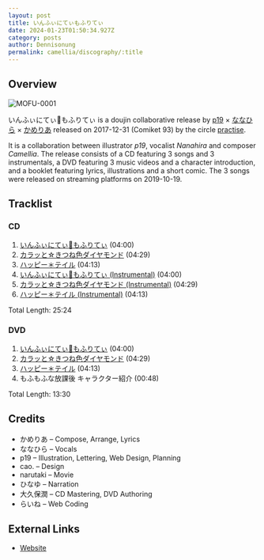 ```yaml
---
layout: post
title: いんふぃにてぃもふりてぃ
date: 2024-01-23T01:50:34.927Z
category: posts
author: Dennisonung
permalink: camellia/discography/:title
---
```

## Overview

![MOFU-0001](/assets/images/uploads/1_000000001432.jpg "いんふぃにてぃもふりてぃ")

いんふぃにてぃ🐰もふりてぃ is a doujin collaborative release by [p19](#) × [ななひら](#) × [かめりあ](<{% link postsWiki/_posts/2023-12-10-camellia.md %}>) released on 2017-12-31 (Comiket 93) by the circle [practise](#). 

It is a collaboration between illustrator *p19*, vocalist *Nanahira* and composer *Camellia*. The release consists of a CD featuring 3 songs and 3 instrumentals, a DVD featuring 3 music videos and a character introduction, and a booklet featuring lyrics, illustrations and a short comic. The 3 songs were released on streaming platforms on 2019-10-19.

## Tracklist

### CD

1. [いんふぃにてぃ🐰もふりてぃ](#) (04:00)
2. [カラッと☆きつね色ダイヤモンド](#) (04:29)
3. [ハッピー＊テイル](#) (04:13)
4. [いんふぃにてぃ🐰もふりてぃ (Instrumental)](#) (04:00)
5. [カラッと☆きつね色ダイヤモンド (Instrumental)](#) (04:29)
6. [ハッピー＊テイル (Instrumental)](#) (04:13)

Total Length: 25:24

### DVD

1. [いんふぃにてぃ🐰もふりてぃ](#) (04:00)
2. [カラッと☆きつね色ダイヤモンド](#) (04:29)
3. [ハッピー＊テイル](#) (04:13)
4. もふもふな放課後 キャラクター紹介 (00:48)

Total Length: 13:30

## Credits

* かめりあ – Compose, Arrange, Lyrics
* ななひら – Vocals
* p19 – Illustration, Lettering, Web Design, Planning
* cao. – Design
* narutaki – Movie
* ひなゆ – Narration
* 大久保潤 – CD Mastering, DVD Authoring
* らいね – Web Coding

## External Links

* [Website](https://p19.sakura.ne.jp/moflity/)